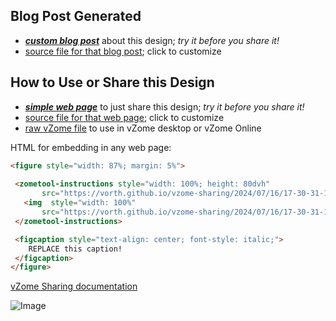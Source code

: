 
## Blog Post Generated

 - [***custom blog post***](<https://vorth.github.io/vzome-sharing/2024/07/16/Truncated-600-Cell-17-30-31-122Z.html>) about this design; *try it before you share it!*
 - [source file for that blog post](<https://github.com/vorth/vzome-sharing/edit/main/_posts/2024-07-16-Truncated-600-Cell-17-30-31-122Z.md>); click to customize
 


## How to Use or Share this Design

 - [***simple web page***](<https://vorth.github.io/vzome-sharing/2024/07/16/17-30-31-122Z-Truncated-600-Cell/>) to just share this design; *try it before you share it!*
 - [source file for that web page](<https://github.com/vorth/vzome-sharing/edit/main/2024/07/16/17-30-31-122Z-Truncated-600-Cell/index.md>); click to customize
 - [raw vZome file](<https://raw.githubusercontent.com/vorth/vzome-sharing/main/2024/07/16/17-30-31-122Z-Truncated-600-Cell/Truncated-600-Cell.vZome>) to use in vZome desktop or vZome Online
 
 HTML for embedding in any web page:
 ```html
<figure style="width: 87%; margin: 5%">
  
  <zometool-instructions style="width: 100%; height: 80dvh"
        src="https://vorth.github.io/vzome-sharing/2024/07/16/17-30-31-122Z-Truncated-600-Cell/Truncated-600-Cell.vZome" >
    <img  style="width: 100%"
        src="https://vorth.github.io/vzome-sharing/2024/07/16/17-30-31-122Z-Truncated-600-Cell/Truncated-600-Cell.png" >
  </zometool-instructions>

  <figcaption style="text-align: center; font-style: italic;">
     REPLACE this caption!
  </figcaption>
</figure>

 ```

[vZome Sharing documentation](https://vzome.github.io/vzome/sharing.html#how-it-works)

![Image](<Truncated-600-Cell.png>)

